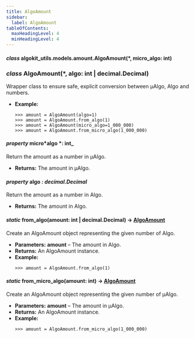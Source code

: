 ```yaml
---
title: AlgoAmount
sidebar:
  label: AlgoAmount
tableOfContents:
  maxHeadingLevel: 4
  minHeadingLevel: 4
---
```


#### _class_ algokit_utils.models.amount.AlgoAmount(\*, micro_algo: int)

### _class_ AlgoAmount(\*, algo: int | decimal.Decimal)

Wrapper class to ensure safe, explicit conversion between µAlgo, Algo and numbers.

- **Example:**
  ```pycon
  >>> amount = AlgoAmount(algo=1)
  >>> amount = AlgoAmount.from_algo(1)
  >>> amount = AlgoAmount(micro_algo=1_000_000)
  >>> amount = AlgoAmount.from_micro_algo(1_000_000)
  ```

#### _property_ micro*algo *: int\_

Return the amount as a number in µAlgo.

- **Returns:**
  The amount in µAlgo.

#### _property_ algo _: decimal.Decimal_

Return the amount as a number in Algo.

- **Returns:**
  The amount in Algo.

#### _static_ from_algo(amount: int | decimal.Decimal) → [AlgoAmount](#AlgoAmount)

Create an AlgoAmount object representing the given number of Algo.

- **Parameters:**
  **amount** – The amount in Algo.
- **Returns:**
  An AlgoAmount instance.
- **Example:**
  ```pycon
  >>> amount = AlgoAmount.from_algo(1)
  ```

#### _static_ from_micro_algo(amount: int) → [AlgoAmount](#AlgoAmount)

Create an AlgoAmount object representing the given number of µAlgo.

- **Parameters:**
  **amount** – The amount in µAlgo.
- **Returns:**
  An AlgoAmount instance.
- **Example:**
  ```pycon
  >>> amount = AlgoAmount.from_micro_algo(1_000_000)
  ```
